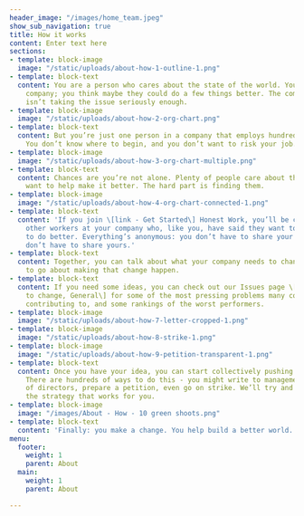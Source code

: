 ```yaml
---
header_image: "/images/home_team.jpeg"
show_sub_navigation: true
title: How it works
content: Enter text here
sections:
- template: block-image
  image: "/static/uploads/about-how-1-outline-1.png"
- template: block-text
  content: You are a person who cares about the state of the world. You work for a
    company; you think maybe they could do a few things better. The company’s leadership
    isn’t taking the issue seriously enough.
- template: block-image
  image: "/static/uploads/about-how-2-org-chart.png"
- template: block-text
  content: But you’re just one person in a company that employs hundreds, or thousands.
    You don’t know where to begin, and you don’t want to risk your job.
- template: block-image
  image: "/static/uploads/about-how-3-org-chart-multiple.png"
- template: block-text
  content: Chances are you’re not alone. Plenty of people care about the world and
    want to help make it better. The hard part is finding them.
- template: block-image
  image: "/static/uploads/about-how-4-org-chart-connected-1.png"
- template: block-text
  content: 'If you join \[link - Get Started\] Honest Work, you’ll be connected with
    other workers at your company who, like you, have said they want to push management
    to do better. Everything’s anonymous: you don’t have to share your name and they
    don’t have to share yours.'
- template: block-text
  content: Together, you can talk about what your company needs to change and how
    to go about making that change happen.
- template: block-text
  content: If you need some ideas, you can check out our Issues page \[link - What
    to change, General\] for some of the most pressing problems many companies are
    contributing to, and some rankings of the worst performers.
- template: block-image
  image: "/static/uploads/about-how-7-letter-cropped-1.png"
- template: block-image
  image: "/static/uploads/about-how-8-strike-1.png"
- template: block-image
  image: "/static/uploads/about-how-9-petition-transparent-1.png"
- template: block-text
  content: Once you have your idea, you can start collectively pushing for change.
    There are hundreds of ways to do this - you might write to management or the board
    of directors, prepare a petition, even go on strike. We’ll try and help you find
    the strategy that works for you.
- template: block-image
  image: "/images/About - How - 10 green shoots.png"
- template: block-text
  content: 'Finally: you make a change. You help build a better world.'
menu:
  footer:
    weight: 1
    parent: About
  main:
    weight: 1
    parent: About

---
```

